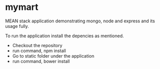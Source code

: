 # mymart
MEAN stack application demonstrating mongo, node and express and its usage fully.

To run the application install the depencies as mentioned.

* Checkout the repository
* run command, npm install
* Go to static folder under the application
* run command, bower install
